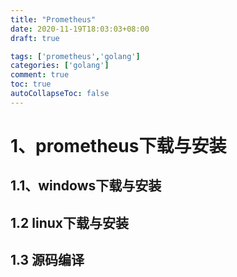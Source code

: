 ```yaml
---
title: "Prometheus"
date: 2020-11-19T18:03:03+08:00
draft: true

tags: ['prometheus','golang']
categories: ['golang']
comment: true
toc: true
autoCollapseToc: false
---
```


# 1、prometheus下载与安装
## 1.1、windows下载与安装
## 1.2 linux下载与安装
## 1.3 源码编译